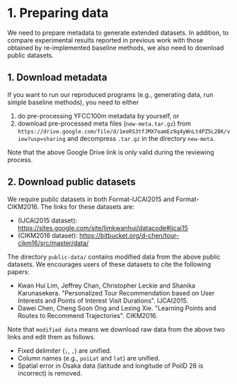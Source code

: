 # 1. Preparing data

We need to prepare metadata to generate extended datasets. In addition, to compare experimental results reported in previous work with those obtained by re-implemented baseline methods, we also need to download public datasets.

## 1. Download metadata

If you want to run our reproduced programs (e.g., generating data, run simple baseline methods), you need to either

1. do pre-processing YFCC100m metadata by yourself, or
2. download pre-processed meta files (`new-meta.tar.gz`) from `https://drive.google.com/file/d/1eoRS3tfJMX7oamEz9q4yWnLt4PZ5L28K/view?usp=sharing` and decompress `.tar.gz` in the directory `new-meta`.

Note that the above Google Drive link is only valid during the reviewing process.

## 2. Download public datasets

We require public datasets in both Format-IJCAI2015 and Format-CIKM2016. The links for these datasets are:

- (IJCAI2015 dataset): https://sites.google.com/site/limkwanhui/datacode#ijcai15
- (CIKM2016 dataset): https://bitbucket.org/d-chen/tour-cikm16/src/master/data/

The directory `public-data/` contains modified data from the above public datasets. We encourages users of these datasets to cite the following papers:

- Kwan Hui Lim, Jeffrey Chan, Christopher Leckie and Shanika Karunasekera. "Personalized Tour Recommendation based on User Interests and Points of Interest Visit Durations". IJCAI2015.
- Dawei Chen, Cheng Soon Ong and Lexing Xie. "Learning Points and Routes to Recommend Trajectories". CIKM2016.


Note that `modified data` means we download raw data from the above two links and edit them as follows.

- Fixed delimiter (`;`, `,`) are unified.
- Column names (e.g., `poiLat` and `lat`) are unified.
- Spatial error in Osaka data (latitude and longitude of PoiID 26 is incorrect) is removed.